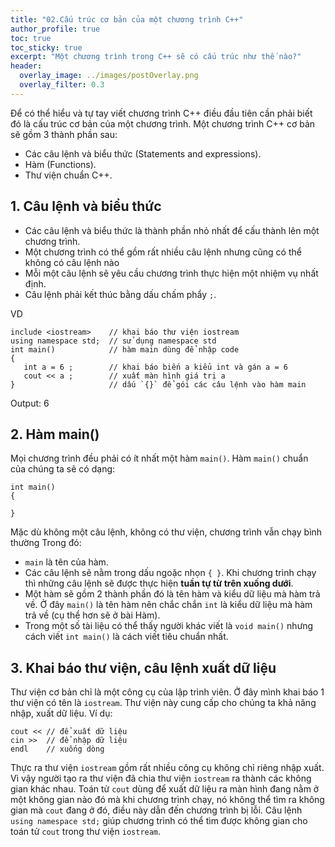 ```yaml
---
title: "02.Cấu trúc cơ bản của một chương trình C++"
author_profile: true
toc: true
toc_sticky: true
excerpt: "Một chương trình trong C++ sẽ có cấu trúc như thế nào?"
header:
  overlay_image: ../images/postOverlay.png
  overlay_filter: 0.3
---
```

Để có thể hiểu và tự tay viết chương trình C++ điều đầu tiên cần phải biết đó là cấu trúc cơ bản của một chương trình.
Một chương trình C++ cơ bản sẽ gồm 3 thành phần sau:
- Các câu lệnh và biểu thức (Statements and expressions).
- Hàm (Functions).
- Thư viện chuẩn C++.

## 1. Câu lệnh và biểu thức
- Các câu lệnh và biểu thức là thành phần nhỏ nhất để cấu thành lên một chương trình.
- Một chương trình có thể gồm rất nhiều câu lệnh nhưng cũng có thể không có câu lệnh nào 
- Mỗi một câu lệnh sẽ yêu cầu chương trình thực hiện một nhiệm vụ nhất định.
- Câu lệnh phải kết thúc bằng dấu chấm phẩy `;`.

VD
```
include <iostream>    // khai báo thư viện iostream 
using namespace std;  // sử dụng namespace std 
int main()            // hàm main dùng để nhập code 
{
   int a = 6 ;        // khai báo biến a kiểu int và gán a = 6
   cout << a ;        // xuất màn hình giá trị a
}                     // dấu `{}` để gói các câu lệnh vào hàm main
```

Output:
6

## 2. Hàm main()
Mọi chương trình đều phải có ít nhất một hàm `main()`.
Hàm `main()` chuẩn của chúng ta sẽ có dạng:
```
int main()
{

}
```
Mặc dù không một câu lệnh, không có thư viện, chương trình vẫn chạy bình thường
Trong đó:
- `main` là tên của hàm.
- Các câu lệnh sẽ nằm trong dấu ngoặc nhọn `{ }`. Khi chương trình chạy thì những câu lệnh sẽ được thực hiện **tuần tự từ trên xuống dưới**.
- Một hàm sẽ gồm 2 thành phần đó là tên hàm và kiểu dữ liệu mà hàm trả về. Ở đây `main()` là tên hàm nên chắc chắn `int` là kiểu dữ liệu mà hàm trả về (cụ thể hơn sẽ ở bài Hàm).
- Trong một số tài liệu có thể thấy người khác viết là `void main()` nhưng cách viết `int main()` là cách viết tiêu chuẩn nhất.

## 3. Khai báo thư viện, câu lệnh xuất dữ liệu
Thư viện cơ bản chỉ là một công cụ của lập trình viên.
Ở đây mình khai báo 1 thư viện có tên là `iostream`. Thư viện này cung cấp cho chúng ta khả năng nhập, xuất dữ liệu.
Ví dụ:
```
cout << // để xuất dữ liệu
cin >>  // để nhập dữ liệu
endl    // xuống dòng
```

Thực ra thư viện `iostream` gồm rất nhiều công cụ không chỉ riêng nhập xuất. Vì vậy người tạo ra thư viện đã chia thư viện `iostream` ra thành các không gian khác nhau.
Toán tử `cout` dùng để xuất dữ liệu ra màn hình đang nằm ở một không gian nào đó mà khi chương trình chạy, nó không thể tìm ra không gian mà `cout` đang ở đó, điều này dẫn đến chương trình bị lỗi. 
Câu lệnh `using namespace std;` giúp chương trình có thể tìm được không gian cho toán tử `cout` trong thư viện `iostream`.
